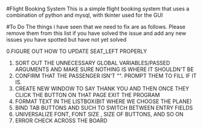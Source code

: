 #Flight Booking System
This is a simple flight booking system that uses a combination of python and mysql, with tkinter used for the GUI

#To Do
The things i have seen that we need to fix are as follows. Please remove them from this list if you have solved the issue 
and add any new issues you have spotted but have not yet solved

0.FIGURE OUT HOW TO UPDATE SEAT_LEFT PROPERLY
1. SORT OUT THE UNNECESSARY GLOBAL VARIABLES/PASSED ARGUMENTS AND MAKE SURE NOTHING IS WHERE IT SHOULDN'T BE
2. CONFIRM THAT THE PASSENGER ISN'T "". PROMPT THEM TO FILL IF IT IS.
3. CREATE NEW WINDOW TO SAY THANK YOU AND THEN ONCE THEY CLICK THE BUTTON ON THAT PAGE EXIT THE PROGRAM
4. FORMAT TEXT IN THE LISTBOX(BIT WHERE WE CHOOSE THE PLANE)
5. BIND TAB BUTTONS AND SUCH TO SWITCH BETWEEN ENTRY FIELDS
6. UNIVERSALIZE FONT, FONT SIZE , SIZE OF BUTTONS, AND SO ON
7. ERROR CHECK ACROSS THE BOARD
